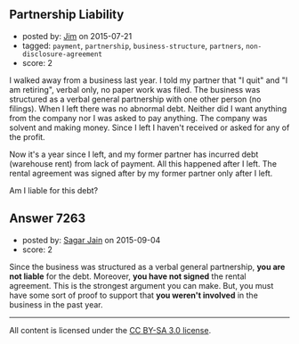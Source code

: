## Partnership Liability

- posted by: [Jim](https://stackexchange.com/users/6662558/jim) on 2015-07-21
- tagged: `payment`, `partnership`, `business-structure`, `partners`, `non-disclosure-agreement`
- score: 2

<p>I walked away from a business last year. I told my partner that "I quit" and "I am retiring", verbal only, no paper work was filed. The business was structured as a verbal general partnership with one other person (no filings). When I left there was no abnormal debt. Neither did I want anything from the company nor I was asked to pay anything. The company was solvent and making money. Since I left I haven't received or asked for any of the profit.</p>

<p>Now it's a year since I left, and my former partner has incurred debt (warehouse rent) from lack of payment. All this happened after I left. The rental agreement was signed after by my former partner only after I left.</p>

<p>Am I liable for this debt?</p>



## Answer 7263

- posted by: [Sagar Jain](https://stackexchange.com/users/4072903/sagar-jain) on 2015-09-04
- score: 2

<p>Since the business was structured as a verbal general partnership, <strong>you are not liable</strong> for the debt. Moreover, <strong>you have not signed</strong> the rental agreement. This is the strongest argument you can make. But, you must have some sort of proof to support that <strong>you weren't involved</strong> in the business in the past year.</p>




---

All content is licensed under the [CC BY-SA 3.0 license](https://creativecommons.org/licenses/by-sa/3.0/).

